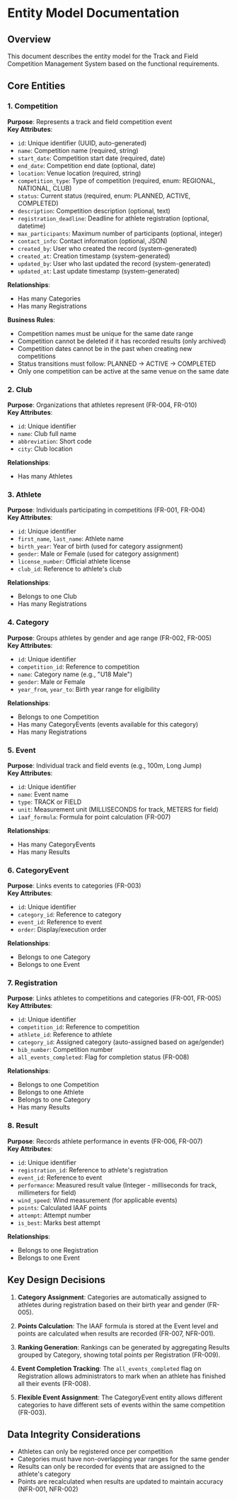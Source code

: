# Entity Model Documentation

## Overview
This document describes the entity model for the Track and Field Competition Management System based on the functional requirements.

## Core Entities

### 1. Competition
**Purpose**: Represents a track and field competition event  
**Key Attributes**:
- `id`: Unique identifier (UUID, auto-generated)
- `name`: Competition name (required, string)
- `start_date`: Competition start date (required, date)
- `end_date`: Competition end date (optional, date)
- `location`: Venue location (required, string)
- `competition_type`: Type of competition (required, enum: REGIONAL, NATIONAL, CLUB)
- `status`: Current status (required, enum: PLANNED, ACTIVE, COMPLETED)
- `description`: Competition description (optional, text)
- `registration_deadline`: Deadline for athlete registration (optional, datetime)
- `max_participants`: Maximum number of participants (optional, integer)
- `contact_info`: Contact information (optional, JSON)
- `created_by`: User who created the record (system-generated)
- `created_at`: Creation timestamp (system-generated)
- `updated_by`: User who last updated the record (system-generated)
- `updated_at`: Last update timestamp (system-generated)

**Relationships**:
- Has many Categories
- Has many Registrations

**Business Rules**:
- Competition names must be unique for the same date range
- Competition cannot be deleted if it has recorded results (only archived)
- Competition dates cannot be in the past when creating new competitions
- Status transitions must follow: PLANNED → ACTIVE → COMPLETED
- Only one competition can be active at the same venue on the same date

### 2. Club
**Purpose**: Organizations that athletes represent (FR-004, FR-010)  
**Key Attributes**:
- `id`: Unique identifier
- `name`: Club full name
- `abbreviation`: Short code
- `city`: Club location

**Relationships**:
- Has many Athletes

### 3. Athlete
**Purpose**: Individuals participating in competitions (FR-001, FR-004)  
**Key Attributes**:
- `id`: Unique identifier
- `first_name`, `last_name`: Athlete name
- `birth_year`: Year of birth (used for category assignment)
- `gender`: Male or Female (used for category assignment)
- `license_number`: Official athlete license
- `club_id`: Reference to athlete's club

**Relationships**:
- Belongs to one Club
- Has many Registrations

### 4. Category
**Purpose**: Groups athletes by gender and age range (FR-002, FR-005)  
**Key Attributes**:
- `id`: Unique identifier
- `competition_id`: Reference to competition
- `name`: Category name (e.g., "U18 Male")
- `gender`: Male or Female
- `year_from`, `year_to`: Birth year range for eligibility

**Relationships**:
- Belongs to one Competition
- Has many CategoryEvents (events available for this category)
- Has many Registrations

### 5. Event
**Purpose**: Individual track and field events (e.g., 100m, Long Jump)  
**Key Attributes**:
- `id`: Unique identifier
- `name`: Event name
- `type`: TRACK or FIELD
- `unit`: Measurement unit (MILLISECONDS for track, METERS for field)
- `iaaf_formula`: Formula for point calculation (FR-007)

**Relationships**:
- Has many CategoryEvents
- Has many Results

### 6. CategoryEvent
**Purpose**: Links events to categories (FR-003)  
**Key Attributes**:
- `id`: Unique identifier
- `category_id`: Reference to category
- `event_id`: Reference to event
- `order`: Display/execution order

**Relationships**:
- Belongs to one Category
- Belongs to one Event

### 7. Registration
**Purpose**: Links athletes to competitions and categories (FR-001, FR-005)  
**Key Attributes**:
- `id`: Unique identifier
- `competition_id`: Reference to competition
- `athlete_id`: Reference to athlete
- `category_id`: Assigned category (auto-assigned based on age/gender)
- `bib_number`: Competition number
- `all_events_completed`: Flag for completion status (FR-008)

**Relationships**:
- Belongs to one Competition
- Belongs to one Athlete
- Belongs to one Category
- Has many Results

### 8. Result
**Purpose**: Records athlete performance in events (FR-006, FR-007)  
**Key Attributes**:
- `id`: Unique identifier
- `registration_id`: Reference to athlete's registration
- `event_id`: Reference to event
- `performance`: Measured result value (Integer - milliseconds for track, millimeters for field)
- `wind_speed`: Wind measurement (for applicable events)
- `points`: Calculated IAAF points
- `attempt`: Attempt number
- `is_best`: Marks best attempt

**Relationships**:
- Belongs to one Registration
- Belongs to one Event

## Key Design Decisions

1. **Category Assignment**: Categories are automatically assigned to athletes during registration based on their birth year and gender (FR-005).

2. **Points Calculation**: The IAAF formula is stored at the Event level and points are calculated when results are recorded (FR-007, NFR-001).

3. **Ranking Generation**: Rankings can be generated by aggregating Results grouped by Category, showing total points per Registration (FR-009).

4. **Event Completion Tracking**: The `all_events_completed` flag on Registration allows administrators to mark when an athlete has finished all their events (FR-008).

5. **Flexible Event Assignment**: The CategoryEvent entity allows different categories to have different sets of events within the same competition (FR-003).

## Data Integrity Considerations

- Athletes can only be registered once per competition
- Categories must have non-overlapping year ranges for the same gender
- Results can only be recorded for events that are assigned to the athlete's category
- Points are recalculated when results are updated to maintain accuracy (NFR-001, NFR-002)